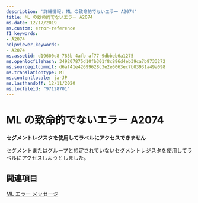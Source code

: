 ```yaml
---
description: '詳細情報: ML の致命的でないエラー A2074'
title: ML の致命的でないエラー A2074
ms.date: 12/17/2019
ms.custom: error-reference
f1_keywords:
- A2074
helpviewer_keywords:
- A2074
ms.assetid: d19600d8-785b-4afb-af77-9dbbeb6a1275
ms.openlocfilehash: 349207875d10fb301f8c896d4eb39ca7b9733272
ms.sourcegitcommit: d6af41e42699628c3e2e6063ec7b03931a49a098
ms.translationtype: MT
ms.contentlocale: ja-JP
ms.lasthandoff: 12/11/2020
ms.locfileid: "97128701"
---
```

# <a name="ml-nonfatal-error-a2074"></a>ML の致命的でないエラー A2074

**セグメントレジスタを使用してラベルにアクセスできません**

セグメントまたはグループと想定されていないセグメントレジスタを使用してラベルにアクセスしようとしました。

## <a name="see-also"></a>関連項目

[ML エラー メッセージ](ml-error-messages.md)
